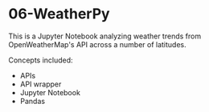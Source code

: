 # 06-WeatherPy
This is a Jupyter Notebook analyzing weather trends from OpenWeatherMap's API across a number of latitudes. 

Concepts included:
* APIs
* API wrapper
* Jupyter Notebook
* Pandas
